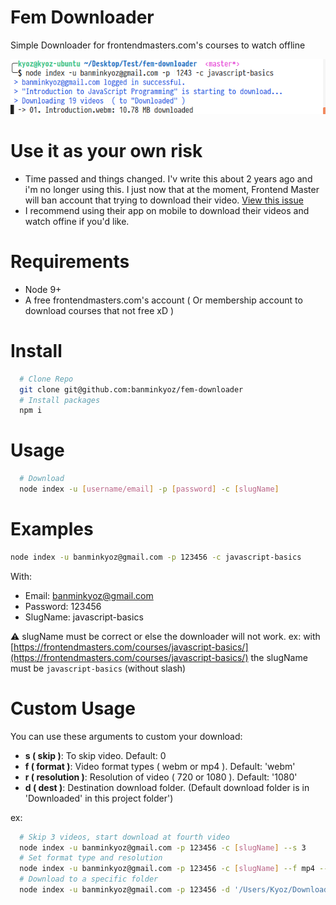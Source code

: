 # Fem Downloader 
Simple Downloader for frontendmasters.com's courses to watch offline

![](images/demo.png)

# Use it as your own risk
- Time passed and things changed. I'v write this about 2 years ago and i'm no longer using this. I just now that at the moment, Frontend Master will ban account that trying to download their video. [View this issue](https://github.com/kyoz/fem-downloader/issues/1)
- I recommend using their app on mobile to download their videos and watch offine if you'd like.

# Requirements
- Node 9+
- A free frontendmasters.com's account ( Or membership account to download courses that not free xD )

# Install 

```bash
  # Clone Repo
  git clone git@github.com:banminkyoz/fem-downloader
  # Install packages
  npm i
```

# Usage

```bash
  # Download
  node index -u [username/email] -p [password] -c [slugName]
```

# Examples

```bash
node index -u banminkyoz@gmail.com -p 123456 -c javascript-basics
```

With:

- Email: banminkyoz@gmail.com
- Password: 123456
- SlugName: javascript-basics

:warning: slugName must be correct or else the downloader will not work. ex: with [https://frontendmasters.com/courses/javascript-basics/](https://frontendmasters.com/courses/javascript-basics/) the slugName must be `javascript-basics` (without slash)


# Custom Usage

You can use these arguments to custom your download:
- **s ( skip )**: To skip video. Default: 0
- **f ( format )**: Video format types ( webm or mp4 ). Default: 'webm'
- **r ( resolution )**: Resolution of video ( 720 or 1080 ). Default: '1080'
- **d ( dest )**: Destination download folder. (Default download folder is in 'Downloaded' in this project folder')

ex:
```bash
  # Skip 3 videos, start download at fourth video
  node index -u banminkyoz@gmail.com -p 123456 -c [slugName] --s 3 
  # Set format type and resolution
  node index -u banminkyoz@gmail.com -p 123456 -c [slugName] --f mp4 --r 720
  # Download to a specific folder
  node index -u banminkyoz@gmail.com -p 123456 -d '/Users/Kyoz/Downloads'
```
